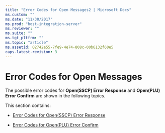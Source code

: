 ```yaml
---
title: "Error Codes for Open Messages2 | Microsoft Docs"
ms.custom: ""
ms.date: "11/30/2017"
ms.prod: "host-integration-server"
ms.reviewer: ""
ms.suite: ""
ms.tgt_pltfrm: ""
ms.topic: "article"
ms.assetid: 02742e55-7fe9-4e74-808c-00b6132f60e5
caps.latest.revision: 3
---
```

# Error Codes for Open Messages
The possible error codes for **Open(SSCP) Error Response** and **Open(PLU) Error Confirm** are shown in the following topics.  
  
 This section contains:  
  
-   [Error Codes for Open(SSCP) Error Response](../HIS2010/error-codes-for-open-sscp-error-response1.md)  
  
-   [Error Codes for Open(PLU) Error Confirm](../HIS2010/error-codes-for-open-plu-error-confirm2.md)